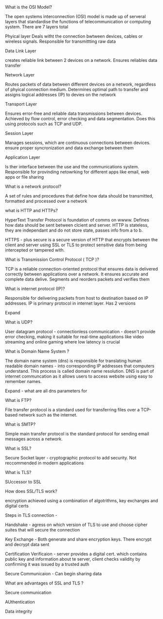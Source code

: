 What is the OSI Model?

The open systems interconnection (OSI) model is made up of serveral layers that standardise the functions of telecommunication or computing system. There are 7 layers total

Phyical layer
Deals witht the connection bwtween devices, cables or wireless signals. Responsible for transmittting raw data

Data Link Layer

creates reliable link between 2 devices on a network. Ensures reliables data transfer

Network Layer

Routes packets of data between different devices on a network, regardless of phyical connection medium. Determines optimal path to transfer and assigns logical addresses (IP) to devies on the network

Transport Layer

Ensures error-free and reliable data transmissions between devices. Achieved by flow control, error checking and data segmentation. Does this using protocols such as TCP and UDP.

Session Layer

Manages sessions, which are continuous connections between devices. ensure proper syncronization and data exchange between them

Application Layer

Is ther interface between the use and the communications system. Responsible for provinding netowrking for different apps like email, web apps or file sharing


What is a network protocol?

A set of rules and procedures that define how data should be transmitted, formatted and processed over a network

what is HTTP and HTTPs?

HyperText Transfer Protocol is foundation of comms on wwww. Defines how data should be sent between clcient and server. HTTP is stateless, they are independant and do not store state, passes info from a to b.

HTTPS - plus secure is a secure version of HTTP that encrypts between the client and server using SSL or TLS to protect sensitive data from being intercepted or tampered with.

What is Transmission Control Protocol ( TCP )?

TCP is a reliable connection-oriented protocol that ensures data is delivered correctly between applications over a network. It ensures accurate and complete data delive. Segments and reorders packets and verifies them

What is internet protocol (IP)?

Responsible for delivering packets from host to destination based on IP addresses. IP is primary protocol in internet layer. Has 2 versions

Expand

What is UDP?

User datagram protocol - connectionless communication - doesn't provide error checking, making it suitable for real-time applications like video streaming and online gaming where low latency is crucial

What is Domain Name System ?

The domain name system (dns) is responsible for translating human readable domain names - into corresponding IP addresses that computers understand. This process is called domain name resolution. DNS is part of internet communcation as it allows users to access website using easy to remember names.

Expand - what are all dns parameters for

What is FTP?

File transfer protocol is a standard used for transferring files over a TCP-based network such as the internet.

What is SMTP?

Simple main transfer protocol is the standard protocol for sending email messages across a network.

What is SSL?

Secure Socket layer - cryptographic protocol to add security. Not reccommended in modern applications

What is TLS?

SUccessor to SSL

How does SSL/TLS work?

encryption achieved using a combination of algotrithms, key exchanges and digital certs

Steps in TLS connection -

Handshake - agress on which version of TLS to use and choose cipher suites that will secure the connection

Key Exchange - Both generate and share encryption keys. There encrypt and decrypt data sent

Certification Verificaion - server provides a digital cert. which contains public key and information about te server, client checks validity by confirming it was issued by a trusted auth

Secure Communicaion - Can begin sharing data

What are advantages of SSL and TLS ?

Secure communication

AUthentication

Data integrity
